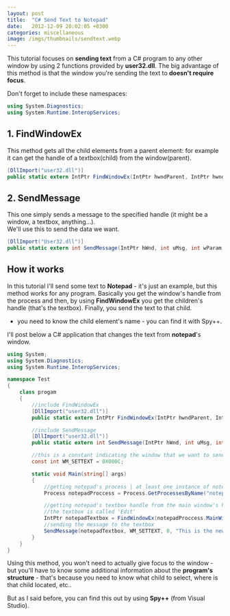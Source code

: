```yaml
---
layout: post
title:  "C# Send Text to Notepad"
date:   2012-12-09 20:02:05 +0300
categories: miscellaneous
image: /imgs/thumbnails/sendtext.webp
---
```


This tutorial focuses on **sending text** from a C# program to any other window by using 2 functions provided by **user32.dll**. The big advantage of this method is that the window you're sending the text to **doesn't require focus**.

Don't forget to include these namespaces:

```csharp
using System.Diagnostics;
using System.Runtime.InteropServices;
```

## 1\. FindWindowEx

This method gets all the child elements from a parent element: for example it can get the handle of a textbox(child) from the window(parent).

```csharp
[DllImport("user32.dll")]
public static extern IntPtr FindWindowEx(IntPtr hwndParent, IntPtr hwndChildAfter, string lpszClass, string lpszWindow);
```

## 2\. SendMessage

This one simply sends a message to the specified handle (it might be a window, a textbox, anything...).  
We'll use this to send the data we want.

```csharp
[DllImport("User32.dll")]
public static extern int SendMessage(IntPtr hWnd, int uMsg, int wParam, string lParam);
```

## How it works

In this tutorial I'll send some text to **Notepad** - it's just an example, but this method works for any program. Basically you get the window's handle from the process and then, by using **FindWindowEx** you get the children's handle (that's the textbox). Finally, you send the text to that child.

* you need to know the child element's name - you can find it with Spy++.

I'll post below a C# application that changes the text from **notepad**'s window.

```csharp
using System;
using System.Diagnostics;
using System.Runtime.InteropServices;

namespace Test
{
    class progam
    {
        //include FindWindowEx
        [DllImport("user32.dll")]
        public static extern IntPtr FindWindowEx(IntPtr hwndParent, IntPtr hwndChildAfter, string lpszClass, string lpszWindow);

        //include SendMessage
        [DllImport("user32.dll")]
        public static extern int SendMessage(IntPtr hWnd, int uMsg, int wParam, string lParam);

        //this is a constant indicating the window that we want to send a text message
        const int WM_SETTEXT = 0X000C;

        static void Main(string[] args)
        {
            //getting notepad's process | at least one instance of notepad must be running
            Process notepadProccess = Process.GetProcessesByName("notepad")[0]; 

            //getting notepad's textbox handle from the main window's handle
            //the textbox is called 'Edit'
            IntPtr notepadTextbox = FindWindowEx(notepadProccess.MainWindowHandle, IntPtr.Zero, "Edit", null);  
            //sending the message to the textbox
            SendMessage(notepadTextbox, WM_SETTEXT, 0, "This is the new Text!!!");  
        }
    }
}
```

Using this method, you won't need to actually give focus to the window - but you'll have to know some additional information about the **program's structure** - that's because you need to know what child to select, where is that child located, etc..

But as I said before, you can find this out by using **Spy++** (from Visual Studio).